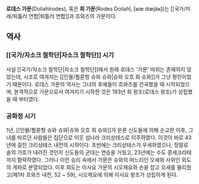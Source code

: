 **로데스 가문**(Doliahîrodes), 혹은 **회 가문**(Rodes Doliahî, [ʁœ dœjäʁ])는 [[국가/미래/퇴틀러 연합|퇴틀러 연합]]과 흐와즈의 가문이다.

## 역사
### [[국가/자소크 철학단|자소크 철학단]] 시기
사실 [[국가/자소크 철학단|자소크 철학단]]에서 원래 로데스 '가문' 따위는 존재하지 않았는데, 시조로 여겨지는 [[인물/푈룬헝 슈와 슈와|슈와 오흐 회 슈와]]가 그냥 평민이었기 때문이다. 로데스 가문의 역사는 그녀의 후예들이 흐와즈를 건국했을 때 시작되었으며, 본격적으로 가문으로서 여겨지기 시작한 것은 193년 회 왕조(로데스 왕조)가 성립했을 때 부터였다.

### 공화정 시기
1년, [[인물/푈룬헝 슈와 슈와|슈와 오흐 회 슈와]]가 운론 신도들에 의해 순교한 이후, 그녀를 따르던 사람들은 집단으로 이웃 섬나라 크리상테스로 이주하였다. 이것이 바로 43년에 걸친 크리상테스 내전의 시작이다. 초반에는 크리상테스가 우세하였으나, 정말로 솔의 가호가 내려진 것인지 신도들의 군대는 연승을 거뒀고, 23년에는 수도 콩세크라테까지 함락하였다. 그러나 이런 승리 속에서 가문은 슈와의 며느리인 오셰와 사위인 외도의 계파로 분열되었다. 이후 외도는 이사요 가문의 시오제요와 손을 잡고 오셰를 물리쳤고(제1차 흐와즈 내전, 52 ~ 59), 시오제요에 의해 이사요 왕조가 성립하게 된다.